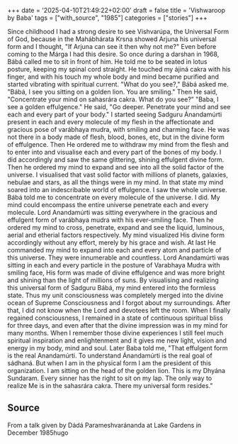 +++
date = '2025-04-10T21:49:22+02:00'
draft = false
title = 'Vishwaroop by Baba'
tags = ["with_source", "1985"]
categories = ["stories"]
+++

Since childhood I had a strong desire to see Vishvarúpa, the Universal Form of God, because in the Mahábhárata Krsna showed Arjuna his universal form and I thought, "If Arjuna can see it then why not me?" Even before coming to the Márga I had this desire.
So once during a darshan in 1968, Bábá called me to sit in front of him. He told me to be seated in lotus posture, keeping my spinal cord straight. He touched my ájiná cakra with his finger, and with his touch my whole body and mind became purified and started vibrating with spiritual current. "What do you see?," Bábá asked me. "Bábá, I see you sitting on a golden lion. You are smiling." Then He said, "Concentrate your mind on sahasrára cakra. What do you see?” "Baba, I see a golden effulgence." He said, "Go deeper. Penetrate your mind and see each and every part of your body."
I started seeing Sadguru Ánandamúrti present in each and every molecule of my flesh in the affectionate and gracious pose of varábhaya mudra, with smiling and charming face. He was not there in a body made of flesh, blood, bones, etc, but in the divine form of effulgence.
Then He ordered me to withdraw my mind from the flesh and to enter into and visualise each and every part of the bones of my body. I did accordingly and saw the same glittering, shining effulgent divine form.
Then he ordered my mind to expand and see into all the solid factor of the universe. I visualised that vast solid factor with millions of planets, galaxies, nebulae and stars, as all the things were in my mind. In that state my mind soared into an
indescribable world of effulgence. I saw the whole universe.
Bábá told me to concentrate on every molecule of the universe. I did. My mind could encompass the entire universe penetrate each and every molecule.
Lord Anandamúrti was sitting everywhere in the gracious and effulgent form of varábhaya mudra with his ever-smiling face.
Then he ordered my mind to cross, penetrate, expand and see the liquid, luminous, aerial and etherial factors respectively. My mind visualized His divine form accordingly without any effort, merely by his grace and wish.
At last He commanded my mind to expand into each and every atom and particle of this universe. They were innumerable and countless. Lord Anandamúrti was sitting in each and every particle in the posture of Varabhaya Mudra with smiling face, His form was made of divine effulgence and was more bright and shining than the light of millions of suns.
By visualising and realizing this universal form of Sadguru Bábá, my mind entered into the formless state. Thus my unit
consciousness was completely merged into the divine ocean of Supreme Consciousness and I forgot about my surroundings.
After that, I did not know when the Lord and devotees left the room.
When I finally regained consciousness, I remained in a state of continuous spiritual bliss for three days, and even after that the divine impression was in my mind for many months.
When I remember those divine experiences I still feel much spiritual inspiration and enlightenment and it gives me new light, vision and energy in my body, mind and soul.
Later Baba told me, "That effulgent form is the real Anandamúrti. To understand Ánandamúrti is the real goal of sádhaná. But when I am in the physical form I am the president of this organization. I am sitting on the head of the golden lion.
This is my Dhyána Sundaram. Every sinner has the right to sit on my lap. The only way to realize Me is in the sahasrára cakra.
There my universal form resides."

## Source
From a talk given by Dádá Parameshvaránanda at Lake Gardens in December 1985hugo